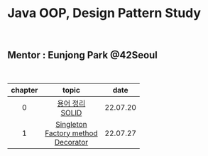 # Java OOP, Design Pattern Study

<br />

## Mentor : Eunjong Park @42Seoul

<br />

| chapter |                                                                         topic                                                                          |   date   |
| :-----: |:------------------------------------------------------------------------------------------------------------------------------------------------------:| :------: |
|    0    |                     <a href="https://liltdevs.tistory.com/109">용어 정리</a><br /><a href="https://liltdevs.tistory.com/110">SOLID</a>                     | 22.07.20 |
| 1 | <a href="https://github.com/taesukang-dev/42seoul-Java-OOP-design-pattern-study/tree/master/week1/src">Singleton<br/>Factory method<br />Decorator</a> | 22.07.27 |